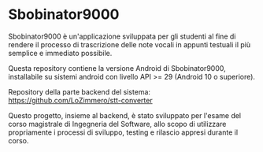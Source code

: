 # Sbobinator9000

Sbobinator9000 è un'applicazione sviluppata per gli studenti al fine di rendere il processo di trascrizione delle note vocali in appunti testuali il più semplice e immediato possibile.

Questa repository contiene la versione Android di Sbobinator9000, installabile su sistemi android con livello API >= 29 (Android 10 o superiore).

Repository della parte backend del sistema: <a>https://github.com/LoZimmero/stt-converter</a>

Questo progetto, insieme al backend, è stato sviluppato per l'esame del corso magistrale di Ingegneria del Software, allo scopo di utilizzare propriamente i processi di sviluppo, testing e rilascio appresi durante il corso.
